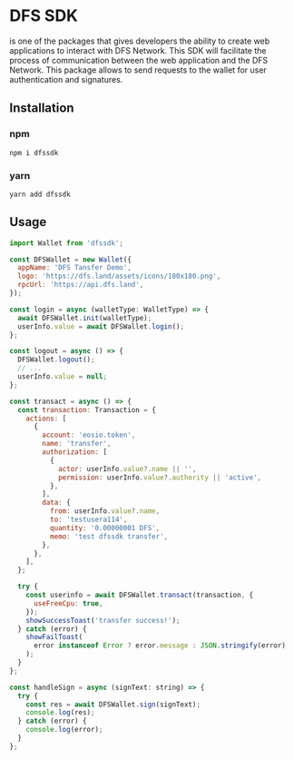 # DFS SDK

is one of the packages that gives developers the ability to create web applications to interact with DFS Network. This SDK will facilitate the process of communication between the web application and the DFS Network. This package allows to send requests to the wallet for user authentication and signatures.​

## Installation

### npm

```
npm i dfssdk
```

### yarn

```
yarn add dfssdk
```

## Usage

```js
import Wallet from 'dfssdk';

const DFSWallet = new Wallet({
  appName: 'DFS Tansfer Demo',
  logo: 'https://dfs.land/assets/icons/180x180.png',
  rpcUrl: 'https://api.dfs.land',
});

const login = async (walletType: WalletType) => {
  await DFSWallet.init(walletType);
  userInfo.value = await DFSWallet.login();
};

const logout = async () => {
  DFSWallet.logout();
  // ...
  userInfo.value = null;
};

const transact = async () => {
  const transaction: Transaction = {
    actions: [
      {
        account: 'eosio.token',
        name: 'transfer',
        authorization: [
          {
            actor: userInfo.value?.name || '',
            permission: userInfo.value?.authority || 'active',
          },
        ],
        data: {
          from: userInfo.value?.name,
          to: 'testusera114',
          quantity: '0.00000001 DFS',
          memo: 'test dfssdk transfer',
        },
      },
    ],
  };

  try {
    const userinfo = await DFSWallet.transact(transaction, {
      useFreeCpu: true,
    });
    showSuccessToast('transfer success!');
  } catch (error) {
    showFailToast(
      error instanceof Error ? error.message : JSON.stringify(error)
    );
  }
};

const handleSign = async (signText: string) => {
  try {
    const res = await DFSWallet.sign(signText);
    console.log(res);
  } catch (error) {
    console.log(error);
  }
};
```
